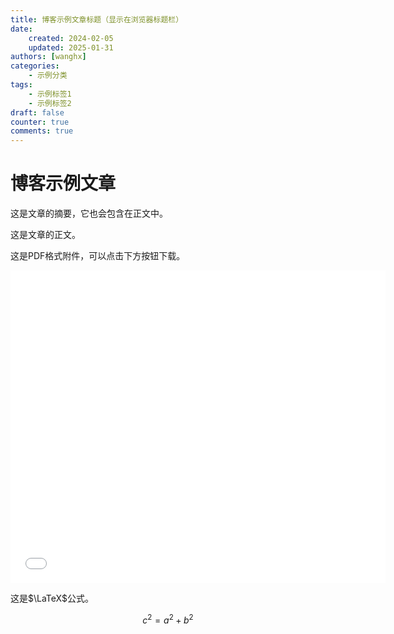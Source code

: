 ```yaml
---
title: 博客示例文章标题（显示在浏览器标题栏）
date: 
    created: 2024-02-05
    updated: 2025-01-31
authors: [wanghx]
categories:
    - 示例分类
tags:
    - 示例标签1
    - 示例标签2
draft: false
counter: true
comments: true
---
```

# 博客示例文章

这是文章的摘要，它也会包含在正文中。

<!-- more -->

这是文章的正文。

这是PDF格式附件，可以点击下方按钮下载。

<embed src="/files/example/test.pdf" width="600" height="500" type="application/pdf">

这是$\LaTeX$公式。

$$
c^2 = a^2+b^2
$$

